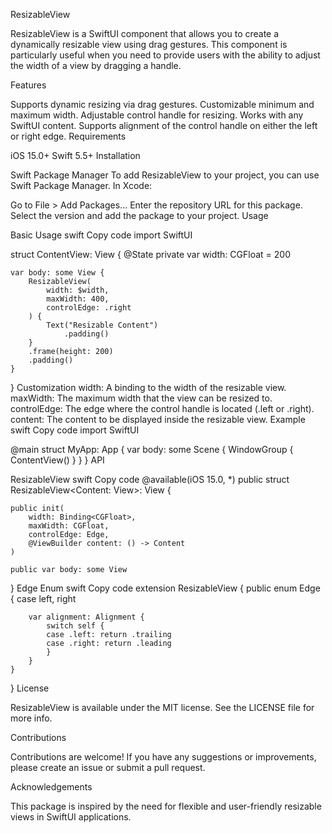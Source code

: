 ResizableView

ResizableView is a SwiftUI component that allows you to create a dynamically resizable view using drag gestures. This component is particularly useful when you need to provide users with the ability to adjust the width of a view by dragging a handle.

Features

Supports dynamic resizing via drag gestures.
Customizable minimum and maximum width.
Adjustable control handle for resizing.
Works with any SwiftUI content.
Supports alignment of the control handle on either the left or right edge.
Requirements

iOS 15.0+
Swift 5.5+
Installation

Swift Package Manager
To add ResizableView to your project, you can use Swift Package Manager. In Xcode:

Go to File > Add Packages...
Enter the repository URL for this package.
Select the version and add the package to your project.
Usage

Basic Usage
swift
Copy code
import SwiftUI

struct ContentView: View {
    @State private var width: CGFloat = 200
    
    var body: some View {
        ResizableView(
            width: $width,
            maxWidth: 400,
            controlEdge: .right
        ) {
            Text("Resizable Content")
                .padding()
        }
        .frame(height: 200)
        .padding()
    }
}
Customization
width: A binding to the width of the resizable view.
maxWidth: The maximum width that the view can be resized to.
controlEdge: The edge where the control handle is located (.left or .right).
content: The content to be displayed inside the resizable view.
Example
swift
Copy code
import SwiftUI

@main
struct MyApp: App {
    var body: some Scene {
        WindowGroup {
            ContentView()
        }
    }
}
API

ResizableView
swift
Copy code
@available(iOS 15.0, *)
public struct ResizableView<Content: View>: View {
    
    public init(
        width: Binding<CGFloat>,
        maxWidth: CGFloat,
        controlEdge: Edge,
        @ViewBuilder content: () -> Content
    )
    
    public var body: some View
}
Edge Enum
swift
Copy code
extension ResizableView {
    public enum Edge {
        case left, right
        
        var alignment: Alignment {
            switch self {
            case .left: return .trailing
            case .right: return .leading
            }
        }
    }
}
License

ResizableView is available under the MIT license. See the LICENSE file for more info.

Contributions

Contributions are welcome! If you have any suggestions or improvements, please create an issue or submit a pull request.

Acknowledgements

This package is inspired by the need for flexible and user-friendly resizable views in SwiftUI applications.
